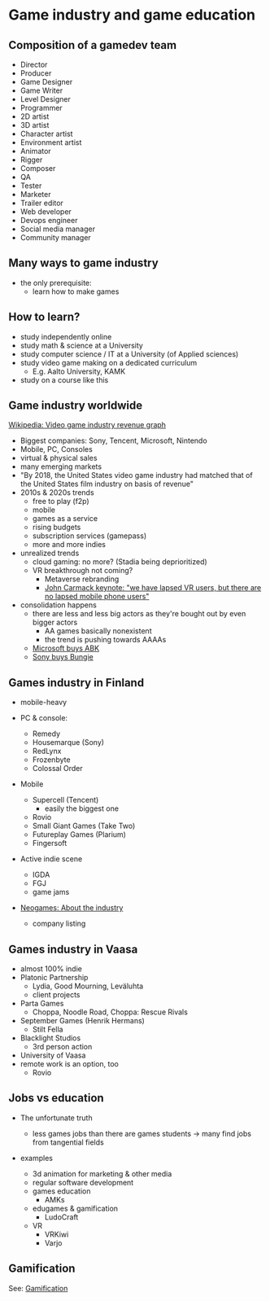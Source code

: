 # Game industry and game education




## Composition of a gamedev team

* Director
* Producer
* Game Designer
* Game Writer
* Level Designer
* Programmer
* 2D artist
* 3D artist
* Character artist
* Environment artist
* Animator
* Rigger
* Composer
* QA
* Tester
* Marketer
* Trailer editor
* Web developer
* Devops engineer
* Social media manager
* Community manager


## Many ways to game industry

* the only prerequisite:
  * learn how to make games

## How to learn?

* study independently online
* study math & science at a University
* study computer science / IT at a University (of Applied sciences)
* study video game making on a dedicated curriculum
  * E.g. Aalto University, KAMK
* study on a course like this

## Game industry worldwide

[Wikipedia: Video game industry revenue graph](https://en.wikipedia.org/wiki/Video_game_industry#Economics)

* Biggest companies: Sony, Tencent, Microsoft, Nintendo
* Mobile, PC, Consoles
* virtual & physical sales
* many emerging markets
* "By 2018, the United States video game industry had matched that of the United States film industry on basis of revenue"
* 2010s & 2020s trends
  * free to play (f2p)
  * mobile
  * games as a service
  * rising budgets
  * subscription services (gamepass)
  * more and more indies
* unrealized trends
  * cloud gaming: no more? (Stadia being deprioritized)
  * VR breakthrough not coming?
    * Metaverse rebranding
    * [John Carmack keynote: "we have lapsed VR users, but there are no lapsed mobile phone users"](https://www.youtube.com/watch?v=BnSUk0je6oo)
* consolidation happens
  * there are less and less big actors as they're bought out by even bigger actors
    * AA games basically nonexistent
    * the trend is pushing towards AAAAs
  * [Microsoft buys ABK](https://www.gamedeveloper.com/business/microsoft-buying-activision-blizzard-in-68-7b-deal)
  * [Sony buys Bungie](https://www.gamesindustry.biz/articles/2022-01-31-sony-buying-bungie-for-usd3-6-billion)

## Games industry in Finland

* mobile-heavy

* PC & console:
  * Remedy
  * Housemarque (Sony)
  * RedLynx
  * Frozenbyte
  * Colossal Order
* Mobile
  * Supercell (Tencent)
    * easily the biggest one
  * Rovio
  * Small Giant Games (Take Two)
  * Futureplay Games (Plarium)
  * Fingersoft
* Active indie scene
  * IGDA
  * FGJ
  * game jams
* [Neogames: About the industry](https://neogames.fi/about-the-industry/)
  * company listing 

## Games industry in Vaasa

* almost 100% indie
* Platonic Partnership
  * Lydia, Good Mourning, Leväluhta
  * client projects
* Parta Games
  * Choppa, Noodle Road, Choppa: Rescue Rivals
* September Games (Henrik Hermans)
  * Stilt Fella
* Blacklight Studios
  * 3rd person action
* University of Vaasa
* remote work is an option, too
  * Rovio

## Jobs vs education

* The unfortunate truth
  * less games jobs than there are games students
  -> many find jobs from tangential fields

* examples
  * 3d animation for marketing & other media
  * regular software development
  * games education
    * AMKs
  * edugames & gamification
    * LudoCraft
  * VR
    * VRKiwi
    * Varjo

## Gamification

See: [Gamification](gamification.md0)

